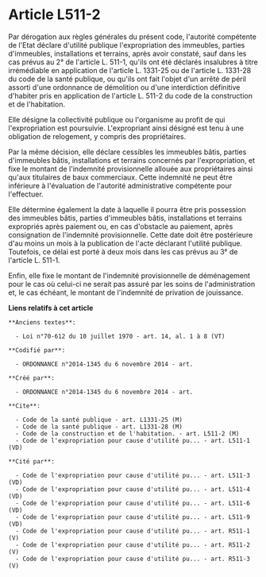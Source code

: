 # Article L511-2

Par dérogation aux règles générales du présent code, l'autorité compétente de l'Etat déclare d'utilité publique
l'expropriation des immeubles, parties d'immeubles, installations et terrains, après avoir constaté, sauf dans les cas prévus
au 2° de l'article L. 511-1, qu'ils ont été déclarés insalubres à titre irrémédiable en application de l'article L. 1331-25
ou de l'article L. 1331-28 du code de la santé publique, ou qu'ils ont fait l'objet d'un arrêté de péril assorti d'une
ordonnance de démolition ou d'une interdiction définitive d'habiter pris en application de l'article L. 511-2 du code de la
construction et de l'habitation.

Elle désigne la collectivité publique ou l'organisme au profit de qui l'expropriation est poursuivie. L'expropriant ainsi
désigné est tenu à une obligation de relogement, y compris des propriétaires.

Par la même décision, elle déclare cessibles les immeubles bâtis, parties d'immeubles bâtis, installations et terrains
concernés par l'expropriation, et fixe le montant de l'indemnité provisionnelle allouée aux propriétaires ainsi qu'aux
titulaires de baux commerciaux. Cette indemnité ne peut être inférieure à l'évaluation de l'autorité administrative
compétente pour l'effectuer.

Elle détermine également la date à laquelle il pourra être pris possession des immeubles bâtis, parties d'immeubles bâtis,
installations et terrains expropriés après paiement ou, en cas d'obstacle au paiement, après consignation de l'indemnité
provisionnelle. Cette date doit être postérieure d'au moins un mois à la publication de l'acte déclarant l'utilité publique.
Toutefois, ce délai est porté à deux mois dans les cas prévus au 3° de l'article L. 511-1.

Enfin, elle fixe le montant de l'indemnité provisionnelle de déménagement pour le cas où celui-ci ne serait pas assuré par
les soins de l'administration et, le cas échéant, le montant de l'indemnité de privation de jouissance.

**Liens relatifs à cet article**

	**Anciens textes**:

	  - Loi n°70-612 du 10 juillet 1970 - art. 14, al. 1 à 8 (VT)

	**Codifié par**:

	  - ORDONNANCE n°2014-1345 du 6 novembre 2014 - art.

	**Créé par**:

	  - ORDONNANCE n°2014-1345 du 6 novembre 2014 - art.

	**Cite**:

	  - Code de la santé publique - art. L1331-25 (M)
	  - Code de la santé publique - art. L1331-28 (M)
	  - Code de la construction et de l'habitation. - art. L511-2 (M)
	  - Code de l'expropriation pour cause d'utilité pu... - art. L511-1 (VD)

	**Cité par**:

	  - Code de l'expropriation pour cause d'utilité pu... - art. L511-3 (VD)
	  - Code de l'expropriation pour cause d'utilité pu... - art. L511-4 (VD)
	  - Code de l'expropriation pour cause d'utilité pu... - art. L511-6 (VD)
	  - Code de l'expropriation pour cause d'utilité pu... - art. L511-9 (VD)
	  - Code de l'expropriation pour cause d'utilité pu... - art. R511-1 (V)
	  - Code de l'expropriation pour cause d'utilité pu... - art. R511-2 (V)
	  - Code de l'expropriation pour cause d'utilité pu... - art. R511-3 (V)
